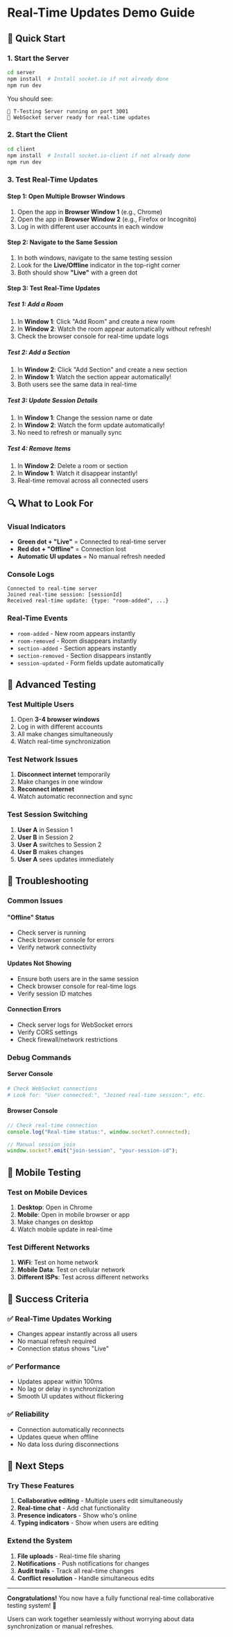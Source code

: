 # Real-Time Updates Demo Guide

## 🚀 Quick Start

### 1. Start the Server

```bash
cd server
npm install  # Install socket.io if not already done
npm run dev
```

You should see:

```
🚀 T-Testing Server running on port 3001
🔌 WebSocket server ready for real-time updates
```

### 2. Start the Client

```bash
cd client
npm install  # Install socket.io-client if not already done
npm run dev
```

### 3. Test Real-Time Updates

#### Step 1: Open Multiple Browser Windows

1. Open the app in **Browser Window 1** (e.g., Chrome)
2. Open the app in **Browser Window 2** (e.g., Firefox or Incognito)
3. Log in with different user accounts in each window

#### Step 2: Navigate to the Same Session

1. In both windows, navigate to the same testing session
2. Look for the **Live/Offline** indicator in the top-right corner
3. Both should show **"Live"** with a green dot

#### Step 3: Test Real-Time Updates

##### Test 1: Add a Room

1. In **Window 1**: Click "Add Room" and create a new room
2. In **Window 2**: Watch the room appear automatically without refresh!
3. Check the browser console for real-time update logs

##### Test 2: Add a Section

1. In **Window 2**: Click "Add Section" and create a new section
2. In **Window 1**: Watch the section appear automatically!
3. Both users see the same data in real-time

##### Test 3: Update Session Details

1. In **Window 1**: Change the session name or date
2. In **Window 2**: Watch the form update automatically!
3. No need to refresh or manually sync

##### Test 4: Remove Items

1. In **Window 2**: Delete a room or section
2. In **Window 1**: Watch it disappear instantly!
3. Real-time removal across all connected users

## 🔍 What to Look For

### Visual Indicators

- **Green dot + "Live"** = Connected to real-time server
- **Red dot + "Offline"** = Connection lost
- **Automatic UI updates** = No manual refresh needed

### Console Logs

```
Connected to real-time server
Joined real-time session: [sessionId]
Received real-time update: {type: "room-added", ...}
```

### Real-Time Events

- `room-added` - New room appears instantly
- `room-removed` - Room disappears instantly
- `section-added` - Section appears instantly
- `section-removed` - Section disappears instantly
- `session-updated` - Form fields update automatically

## 🧪 Advanced Testing

### Test Multiple Users

1. Open **3-4 browser windows**
2. Log in with different accounts
3. All make changes simultaneously
4. Watch real-time synchronization

### Test Network Issues

1. **Disconnect internet** temporarily
2. Make changes in one window
3. **Reconnect internet**
4. Watch automatic reconnection and sync

### Test Session Switching

1. **User A** in Session 1
2. **User B** in Session 2
3. **User A** switches to Session 2
4. **User B** makes changes
5. **User A** sees updates immediately

## 🐛 Troubleshooting

### Common Issues

#### "Offline" Status

- Check server is running
- Check browser console for errors
- Verify network connectivity

#### Updates Not Showing

- Ensure both users are in the same session
- Check browser console for real-time logs
- Verify session ID matches

#### Connection Errors

- Check server logs for WebSocket errors
- Verify CORS settings
- Check firewall/network restrictions

### Debug Commands

#### Server Console

```bash
# Check WebSocket connections
# Look for: "User connected:", "Joined real-time session:", etc.
```

#### Browser Console

```javascript
// Check real-time connection
console.log("Real-time status:", window.socket?.connected);

// Manual session join
window.socket?.emit("join-session", "your-session-id");
```

## 📱 Mobile Testing

### Test on Mobile Devices

1. **Desktop**: Open in Chrome
2. **Mobile**: Open in mobile browser or app
3. Make changes on desktop
4. Watch mobile update in real-time

### Test Different Networks

1. **WiFi**: Test on home network
2. **Mobile Data**: Test on cellular network
3. **Different ISPs**: Test across different networks

## 🎯 Success Criteria

### ✅ Real-Time Updates Working

- Changes appear instantly across all users
- No manual refresh required
- Connection status shows "Live"

### ✅ Performance

- Updates appear within 100ms
- No lag or delay in synchronization
- Smooth UI updates without flickering

### ✅ Reliability

- Connection automatically reconnects
- Updates queue when offline
- No data loss during disconnections

## 🚀 Next Steps

### Try These Features

1. **Collaborative editing** - Multiple users edit simultaneously
2. **Real-time chat** - Add chat functionality
3. **Presence indicators** - Show who's online
4. **Typing indicators** - Show when users are editing

### Extend the System

1. **File uploads** - Real-time file sharing
2. **Notifications** - Push notifications for changes
3. **Audit trails** - Track all real-time changes
4. **Conflict resolution** - Handle simultaneous edits

---

**Congratulations!** You now have a fully functional real-time collaborative testing system! 🎉

Users can work together seamlessly without worrying about data synchronization or manual refreshes.
